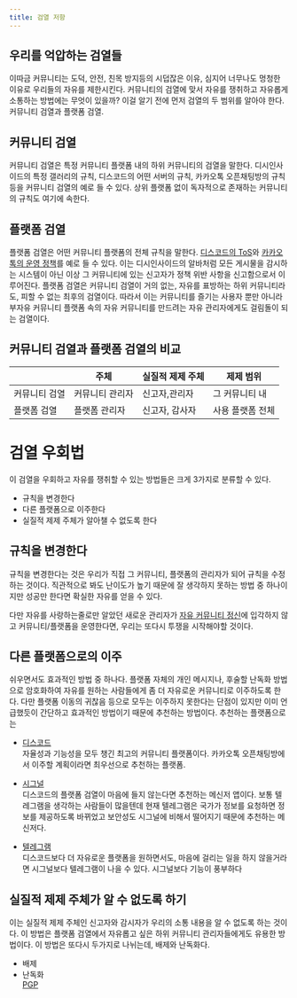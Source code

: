 ```yaml
---
title: 검열 저항
---
```

## 우리를 억압하는 검열들
이따금 커뮤니티는 도덕, 안전, 친목 방지등의 시덥잖은 이유, 심지어 너무나도 멍청한 이유로 우리들의 자유를 제한시킨다. 커뮤니티의 검열에 맞서 자유를 쟁취하고 자유롭게 소통하는 방법에는 무엇이 있을까? 이걸 알기 전에 먼저 검열의 두 범위를 알아야 한다. 커뮤니티 검열과 플랫폼 검열.

## 커뮤니티 검열

커뮤니티 검열은 특정 커뮤니티 플랫폼 내의 하위 커뮤니티의 검열을 말한다. 디시인사이드의 특정 갤러리의 규칙, 디스코드의 어떤 서버의 규칙, 카카오톡 오픈채팅방의 규칙 등을 커뮤니티 검열의 예로 들 수 있다. 상위 플랫폼 없이 독자적으로 존재하는 커뮤니티의 규칙도 여기에 속한다.

## 플랫폼 검열

플랫폼 검열은 어떤 커뮤니티 플랫폼의 전체 규칙을 말한다. [디스코드의 ToS](https://discord.com/terms)와 [카카오톡의 운영 정책](https://talksafety.kakao.com/policy)를 예로 들 수 있다. 이는 디시인사이드의 알바처럼 모든 게시물을 감시하는 시스템이 아닌 이상 그 커뮤니티에 있는 신고자가 정책 위반 사항을 신고함으로서 이루어진다. 플랫폼 검열은 커뮤니티 검열이 거의 없는, 자유를 표방하는 하위 커뮤니티라도, 피할 수 없는 최후의 검열이다. 따라서 이는 커뮤니티를 즐기는 사용자 뿐만 아니라 부자유 커뮤니티 플랫폼 속의 자유 커뮤니티를 만드려는 자유 관리자에게도 걸림돌이 되는 검열이다.

## 커뮤니티 검열과 플랫폼 검열의 비교

|  | 주체 | 실질적 제제 주체 | 제제 범위 |
| --- | --- | --- | --- |
| 커뮤니티 검열 | 커뮤니티 관리자 | 신고자,관리자 | 그 커뮤니티 내 |
| 플랫폼 검열 | 플랫폼 관리자 | 신고자, 감사자 | 사용 플랫폼 전체 |

# 검열 우회법
이 검열을 우회하고 자유를 쟁취할 수 있는 방법들은 크게 3가지로 분류할 수 있다.
- 규칙을 변경한다
- 다른 플랫폼으로 이주한다
- 실질적 제제 주체가 알아챌 수 없도록 한다

## 규칙을 변경한다
규칙을 변경한다는 것은 우리가 직접 그 커뮤니티, 플랫폼의 관리자가 되어 규칙을 수정하는 것이다. 직관적으로 봐도 난이도가 높기 때문에 잘 생각하지 못하는 방법 중 하나이지만 성공만 한다면 확실한 자유를 얻을 수 있다.

다만 자유를 사랑하는줄로만 알았던 새로운 관리자가 [자유 커뮤니티 정신](../spirit/index.md)에 입각하지 않고 커뮤니티/플랫폼을 운영한다면, 우리는 또다시 투쟁을 시작해야할 것이다.

## 다른 플랫폼으로의 이주
쉬우면서도 효과적인 방법 중 하나다. 플랫폼 자체의 개인 메시지나, 후술할 난독화 방법으로 암호화하여 자유를 원하는 사람들에게 좀 더 자유로운 커뮤니티로 이주하도록 한다. 다만 플랫폼 이동의 귀찮음 등으로 모두는 이주하지 못한다는 단점이 있지만 이미 언급했듯이 간단하고 효과적인 방법이기 때문에 추천하는 방법이다. 추천하는 플랫폼으로는

- [디스코드](https://discord.com)  
자율성과 기능성을 모두 챙긴 최고의 커뮤니티 플랫폼이다. 카카오톡 오픈채팅방에서 이주할 계획이라면 최우선으로 추천하는 플랫폼.

- [시그널](https://signal.org)  
디스코드의 플랫폼 검열이 마음에 들지 않는다면 추천하는 메신저 앱이다. 보통 텔레그램을 생각하는 사람들이 많을텐데 현재 텔레그램은 국가가 정보를 요청하면 정보를 제공하도록 바뀌었고 보안성도 시그널에 비해서 떨어지기 때문에 추천하는 메신저다.

- [텔레그램](https://telegram.org)  
디스코드보다 더 자유로운 플랫폼을 원하면서도, 마음에 걸리는 일을 하지 않을거라면 시그널보다 텔레그램이 나을 수 있다. 시그널보다 기능이 풍부하다

## 실질적 제제 주체가 알 수 없도록 하기
이는 실질적 제제 주체인 신고자와 감시자가 우리의 소통 내용을 알 수 없도록 하는 것이다. 이 방법은 플랫폼 검열에서 자유롭고 싶은 하위 커뮤니티 관리자들에게도 유용한 방법이다. 이 방법은 또다시 두가지로 나뉘는데, 배제와 난독화다.

- 배제
- 난독화  
[PGP](pgp.md)
